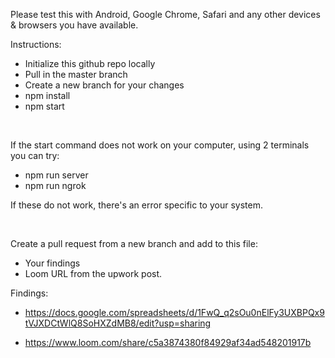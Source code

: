 Please test this with Android, Google Chrome, Safari and any other devices & browsers you have available.

Instructions:
* Initialize this github repo locally
* Pull in the master branch
* Create a new branch for your changes
* npm install
* npm start

&nbsp;

If the start command does not work on your computer, using 2 terminals you can try:
* npm run server
* npm run ngrok

If these do not work, there's an error specific to your system.

&nbsp;

Create a pull request from a new branch and add to this file:
* Your findings 
* Loom URL from the upwork post.


 Findings:
* https://docs.google.com/spreadsheets/d/1FwQ_q2sOu0nElFy3UXBPQx9tVJXDCtWlQ8SoHXZdMB8/edit?usp=sharing

* https://www.loom.com/share/c5a3874380f84929af34ad548201917b
